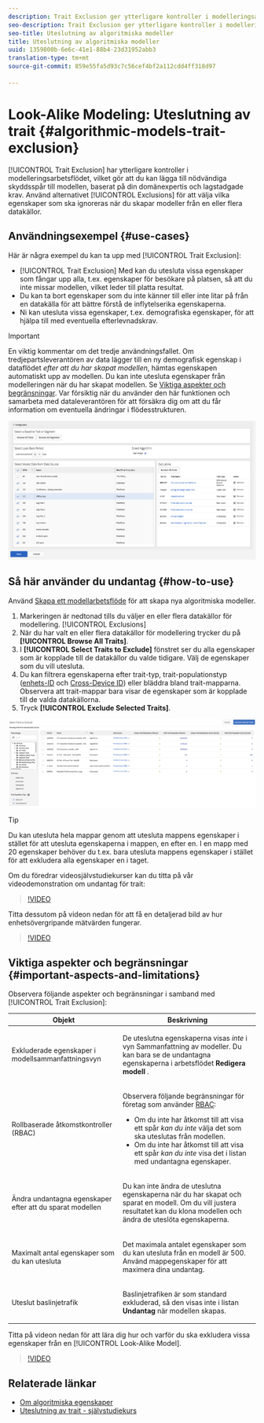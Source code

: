 ```yaml
---
description: Trait Exclusion ger ytterligare kontroller i modelleringsarbetsflödet, så att du kan lägga till nödvändiga skyddsspår i modellen baserat på din domänexpertis och lagstadgade krav. Använd alternativet Undantag för att välja vilka egenskaper som ska ignoreras när du skapar modeller från en eller flera datakällor.
seo-description: Trait Exclusion ger ytterligare kontroller i modelleringsarbetsflödet, så att du kan lägga till nödvändiga skyddsspår i modellen baserat på din domänexpertis och lagstadgade krav. Använd alternativet Undantag för att välja vilka egenskaper som ska ignoreras när du skapar modeller från en eller flera datakällor.
seo-title: Uteslutning av algoritmiska modeller
title: Uteslutning av algoritmiska modeller
uuid: 1359800b-6e6c-41e1-88b4-23d31952abb3
translation-type: tm+mt
source-git-commit: 859e55fa5d93c7c56cef4bf2a112cdd4ff318d97

---
```



# Look-Alike Modeling: Uteslutning av trait {#algorithmic-models-trait-exclusion}

[!UICONTROL Trait Exclusion] har ytterligare kontroller i modelleringsarbetsflödet, vilket gör att du kan lägga till nödvändiga skyddsspår till modellen, baserat på din domänexpertis och lagstadgade krav. Använd alternativet [!UICONTROL Exclusions] för att välja vilka egenskaper som ska ignoreras när du skapar modeller från en eller flera datakällor.

## Användningsexempel {#use-cases}

Här är några exempel du kan ta upp med [!UICONTROL Trait Exclusion]:

* [!UICONTROL Trait Exclusion] Med kan du utesluta vissa egenskaper som fångar upp alla, t.ex. egenskaper för besökare på platsen, så att du inte missar modellen, vilket leder till platta resultat.
* Du kan ta bort egenskaper som du inte känner till eller inte litar på från en datakälla för att bättre förstå de inflytelserika egenskaperna.
* Ni kan utesluta vissa egenskaper, t.ex. demografiska egenskaper, för att hjälpa till med eventuella efterlevnadskrav.

>[!IMPORTANT]
>
>En viktig kommentar om det tredje användningsfallet. Om tredjepartsleverantören av data lägger till en ny demografisk egenskap i dataflödet *efter att du har skapat modellen*, hämtas egenskapen automatiskt upp av modellen. Du kan inte utesluta egenskaper från modelleringen när du har skapat modellen. Se [Viktiga aspekter och begränsningar](../../features/algorithmic-models/trait-exclusion-algo-models.md#important-aspects-and-limitations). Var försiktig när du använder den här funktionen och samarbeta med dataleverantören för att försäkra dig om att du får information om eventuella ändringar i flödesstrukturen.

![](assets/lam_exclude_traits.png)

## Så här använder du undantag {#how-to-use}

Använd [Skapa ett modellarbetsflöde](../../features/algorithmic-models/create-model.md#build-model) för att skapa nya algoritmiska modeller.

1. Markeringen är nedtonad tills du väljer en eller flera datakällor för modellering. [!UICONTROL Exclusions]
2. När du har valt en eller flera datakällor för modellering trycker du på **[!UICONTROL Browse All Traits]**.
3. I **[!UICONTROL Select Traits to Exclude]** fönstret ser du alla egenskaper som är kopplade till de datakällor du valde tidigare. Välj de egenskaper som du vill utesluta.
4. Du kan filtrera egenskaperna efter trait-typ, trait-populationstyp ([enhets-ID](../../reference/ids-in-aam.md) och [Cross-Device ID](../../reference/ids-in-aam.md)) eller bläddra bland trait-mapparna. Observera att trait-mappar bara visar de egenskaper som är kopplade till de valda datakällorna.
5. Tryck **[!UICONTROL Exclude Selected Traits]**.

![trait-exclusions](assets/trait-exclusions-browse-traits.png)

>[!TIP]
>
>Du kan utesluta hela mappar genom att utesluta mappens egenskaper i stället för att utesluta egenskaperna i mappen, en efter en. I en mapp med 20 egenskaper behöver du t.ex. bara utesluta mappens egenskaper i stället för att exkludera alla egenskaper en i taget.

Om du föredrar videosjälvstudiekurser kan du titta på vår videodemonstration om undantag för trait:

>[!VIDEO](https://video.tv.adobe.com/v/25569/?quality=12)

Titta dessutom på videon nedan för att få en detaljerad bild av hur enhetsövergripande mätvärden fungerar.

>[!VIDEO](https://docs.adobe.com/content/help/en/audience-manager-learn/tutorials/build-and-manage-audiences/profile-merge/understanding-cross-device-metrics-in-audience-manager.html)

## Viktiga aspekter och begränsningar {#important-aspects-and-limitations}

Observera följande aspekter och begränsningar i samband med [!UICONTROL Trait Exclusion]:

<table id="table_BA5C3545BC9E4717BD567B00C803AA53"> 
 <thead> 
  <tr> 
   <th colname="col1" class="entry"> Objekt </th> 
   <th colname="col2" class="entry"> Beskrivning </th>
  </tr> 
 </thead>
 <tbody> 
  <tr> 
   <td colname="col1"> <p>Exkluderade egenskaper i modellsammanfattningsvyn </p> </td>
   <td colname="col2"> <p>De uteslutna egenskaperna visas <i>inte</i> i vyn Sammanfattning av modeller. Du kan bara se de undantagna egenskaperna i arbetsflödet <b><span class="uicontrol"> Redigera modell</span></b> . </p> </td>
  </tr> 
  <tr> 
   <td colname="col1"> <p>Rollbaserade åtkomstkontroller (RBAC) </p> </td>
   <td colname="col2"> <p>Observera följande begränsningar för företag som använder <a href="../../features/administration/administration-overview.md#administration"> RBAC</a>: </p> <p>
     <ul id="ul_38A4056C235B428C822EA4A353893786"> 
      <li id="li_2624FB35581F4807B8530910D63FFDBF">Om du inte har åtkomst till att visa ett spår <i>kan du inte</i> välja det som ska uteslutas från modellen. </li>
      <li id="li_3FD7A12AAAA8462EA84A760C05F20379">Om du inte har åtkomst till att visa ett spår <i>kan du inte</i> visa det i listan med undantagna egenskaper. </li>
     </ul> </p> </td>
  </tr> 
  <tr> 
   <td colname="col1"> <p>Ändra undantagna egenskaper efter att du sparat modellen </p> </td>
   <td colname="col2"> <p>Du kan inte ändra de uteslutna egenskaperna när du har skapat och sparat en modell. Om du vill justera resultatet kan du klona modellen och ändra de uteslöta egenskaperna. </p> </td>
  </tr> 
  <tr> 
   <td colname="col1"> <p>Maximalt antal egenskaper som du kan utesluta </p> </td>
   <td colname="col2"> <p>Det maximala antalet egenskaper som du kan utesluta från en modell är 500. Använd mappegenskaper för att maximera dina undantag. </p> </td>
  </tr> 
  <tr> 
   <td colname="col1"> <p>Uteslut baslinjetrafik </p> </td>
   <td colname="col2"> <p>Baslinjetrafiken är som standard exkluderad, så den visas inte i listan <b><span class="uicontrol"> Undantag</span></b> när modellen skapas. </p> </td>
  </tr>
 </tbody>
</table>

Titta på videon nedan för att lära dig hur och varför du ska exkludera vissa egenskaper från en [!UICONTROL Look-Alike Model].

>[!VIDEO](https://video.tv.adobe.com/v/25569/)

## Relaterade länkar

* [Om algoritmiska egenskaper](/help/using/features/algorithmic-models/understanding-models.md)
* [Uteslutning av trait - självstudiekurs](https://helpx.adobe.com/audience-manager/kt/using/excluding-traits-look-alike-model-feature-video-use.html)